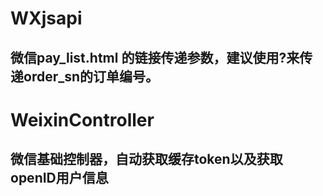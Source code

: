 # WXjsapi

## 微信pay_list.html 的链接传递参数，建议使用?来传递order_sn的订单编号。

# WeixinController
## 微信基础控制器，自动获取缓存token以及获取openID用户信息
